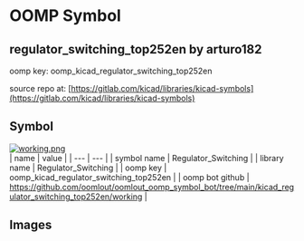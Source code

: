 # OOMP Symbol  
## regulator_switching_top252en  by arturo182  
  
oomp key: oomp_kicad_regulator_switching_top252en  
  
source repo at: [https://gitlab.com/kicad/libraries/kicad-symbols](https://gitlab.com/kicad/libraries/kicad-symbols)  
## Symbol  
  
[![working.png](working_600.png)](working.png)  
| name | value | 
| --- | --- | 
| symbol name | Regulator_Switching | 
| library name | Regulator_Switching | 
| oomp key | oomp_kicad_regulator_switching_top252en | 
| oomp bot github | https://github.com/oomlout/oomlout_oomp_symbol_bot/tree/main/kicad_regulator_switching_top252en/working | 
## Images  
